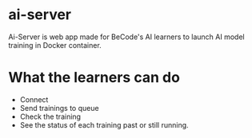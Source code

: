 # ai-server


Ai-Server is web app made for BeCode's AI learners to launch AI model training in Docker container.


# What the learners can do
 
 * Connect
 * Send trainings to queue
 * Check the training
 * See the status of each training past or still running.

 
 
